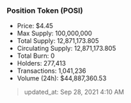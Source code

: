 
  ### Position Token (POSI)
  - Price: $4.45
  - Max Supply: 100,000,000
  - Total Supply: 12,871,173.805
  - Circulating Supply: 12,871,173.805
  - Total Burn: 0
  - Holders: 277,413
  - Transactions: 1,041,236
  - Volume (24h): $44,887,360.53

  > updated_at: Sep 28, 2021 4:10 AM
